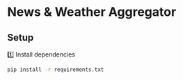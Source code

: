 # News & Weather Aggregator

## Setup

1️⃣ Install dependencies
```bash
pip install -r requirements.txt